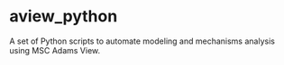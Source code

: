 # aview_python

A set of Python scripts to automate modeling and mechanisms analysis using MSC Adams View.



